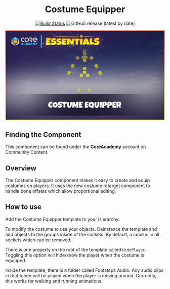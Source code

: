 <div align="center">

# Costume Equipper

[![Build Status](https://github.com/ManticoreGamesInc/CC-Costume-Equipper/workflows/CI/badge.svg)](https://github.com/ManticoreGamesInc/CC-Costume-Equipper/actions/workflows/ci.yml?query=workflow%3ACI%29)
![GitHub release (latest by date)](https://img.shields.io/github/v/release/ManticoreGamesInc/CC-Costume-Equipper?style=plastic)

![Preview](/Screenshots/Main.png)

</div>

## Finding the Component

This component can be found under the **CoreAcademy** account on Community Content.

## Overview

The Costume Equipper component makes it easy to create and equip costumes on players. It uses the new costume retarget component to handle bone offsets which allow proportional editing.

## How to use

Add the Costume Equipper template to your Hierarchy.

To modify the costume to use your objects. Deinstance the template and add objects to the groups inside of the sockets. By default, a cube is in all sockets which can be removed.

There is one property on the root of the template called `HidePlayer`. Toggling this option will hide/show the player when the costume is equipped.

Inside the template, there is a folder called Footsteps Audio. Any audio clips in that folder will be played when the player is moving around. Currently, this works for walking and running animations.
